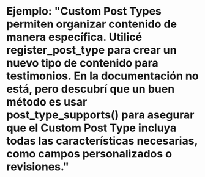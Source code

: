 # Ejemplo: "Custom Post Types permiten organizar contenido de manera específica. Utilicé register_post_type para crear un nuevo tipo de contenido para testimonios. En la documentación no está, pero descubrí que un buen método es usar post_type_supports() para asegurar que el Custom Post Type incluya todas las características necesarias, como campos personalizados o revisiones."